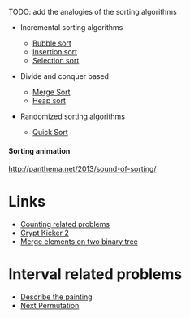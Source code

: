 TODO: add the analogies of the sorting algorithms


- Incremental sorting algorithms
	- [Bubble sort](bubblesort)
	- [Insertion sort](insertionsort)
	- [Selection sort](selectionsort)

- Divide and conquer based
	- [Merge Sort](mergesort)
	- [Heap sort](heapsort)

- Randomized sorting algorithms
	- [Quick Sort](quicksort)

#### Sorting animation

http://panthema.net/2013/sound-of-sorting/

Links
=======

- [Counting related problems](https://www.hackerrank.com/challenges/fraudulent-activity-notifications/problem)
- [Crypt Kicker 2](https://uva.onlinejudge.org/index.php?option=com_onlinejudge&Itemid=8&category=16&page=show_problem&problem=791)
- [Merge elements on two binary tree](https://leetcode.com/problems/all-elements-in-two-binary-search-trees/)

Interval related problems
=========================

- [Describe the painting](https://leetcode.com/contest/biweekly-contest-57/problems/describe-the-painting/)
- [Next Permutation](https://leetcode.com/problems/next-permutation/)

